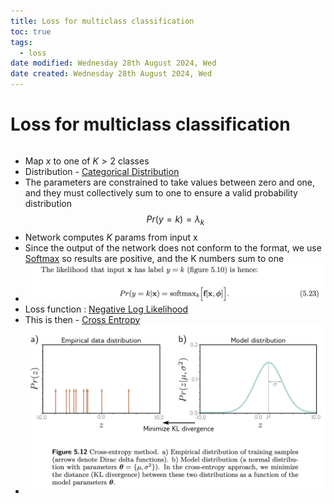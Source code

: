 ```yaml
---
title: Loss for multiclass classification
toc: true
tags:
  - loss
date modified: Wednesday 28th August 2024, Wed
date created: Wednesday 28th August 2024, Wed
---
```


# Loss for multiclass classification
```toc
```
- Map $x$ to one of $K > 2$ classes
- Distribution - [Categorical Distribution](Categorical%20Distribution.md)
- The parameters are constrained to take values between zero and one, and they must collectively sum to one to ensure a valid probability distribution $$Pr(y=k) = \lambda_{k}$$
- Network computes $K$ params from input x
- Since the output of the network does not conform to the format, we use [Softmax](Softmax.md) so results are positive, and the K numbers sum to one
- ![](../images/Pasted%20image%2020240828102028.png)
- Loss function : [Negative Log Likelihood](Negative%20Log%20Likelihood.md)
- This is then - [Cross Entropy](Cross%20Entropy.md)
- ![](../images/Pasted%20image%2020240828102204.png)